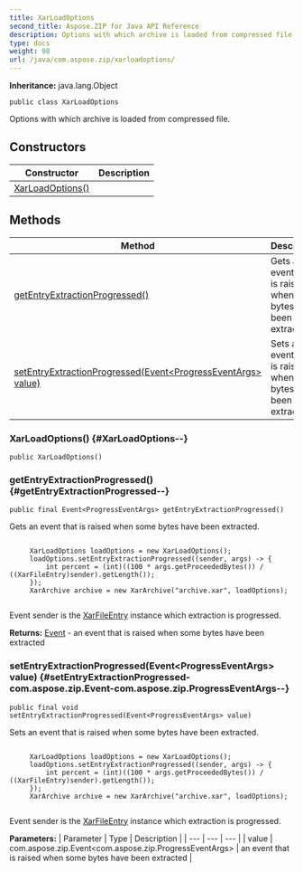 ```yaml
---
title: XarLoadOptions
second_title: Aspose.ZIP for Java API Reference
description: Options with which archive is loaded from compressed file.
type: docs
weight: 98
url: /java/com.aspose.zip/xarloadoptions/
---
```


**Inheritance:**
java.lang.Object
```
public class XarLoadOptions
```

Options with which archive is loaded from compressed file.
## Constructors

| Constructor | Description |
| --- | --- |
| [XarLoadOptions()](#XarLoadOptions--) |  |
## Methods

| Method | Description |
| --- | --- |
| [getEntryExtractionProgressed()](#getEntryExtractionProgressed--) | Gets an event that is raised when some bytes have been extracted. |
| [setEntryExtractionProgressed(Event&lt;ProgressEventArgs&gt; value)](#setEntryExtractionProgressed-com.aspose.zip.Event-com.aspose.zip.ProgressEventArgs--) | Sets an event that is raised when some bytes have been extracted. |
### XarLoadOptions() {#XarLoadOptions--}
```
public XarLoadOptions()
```


### getEntryExtractionProgressed() {#getEntryExtractionProgressed--}
```
public final Event<ProgressEventArgs> getEntryExtractionProgressed()
```


Gets an event that is raised when some bytes have been extracted.

```

     XarLoadOptions loadOptions = new XarLoadOptions();
     loadOptions.setEntryExtractionProgressed((sender, args) -> {
         int percent = (int)((100 * args.getProceededBytes()) / ((XarFileEntry)sender).getLength());
     });
     XarArchive archive = new XarArchive("archive.xar", loadOptions);
 
```

Event sender is the [XarFileEntry](../../com.aspose.zip/xarfileentry) instance which extraction is progressed.

**Returns:**
[Event](../../com.aspose.zip/event) - an event that is raised when some bytes have been extracted
### setEntryExtractionProgressed(Event&lt;ProgressEventArgs&gt; value) {#setEntryExtractionProgressed-com.aspose.zip.Event-com.aspose.zip.ProgressEventArgs--}
```
public final void setEntryExtractionProgressed(Event<ProgressEventArgs> value)
```


Sets an event that is raised when some bytes have been extracted.

```

     XarLoadOptions loadOptions = new XarLoadOptions();
     loadOptions.setEntryExtractionProgressed((sender, args) -> {
         int percent = (int)((100 * args.getProceededBytes()) / ((XarFileEntry)sender).getLength());
     });
     XarArchive archive = new XarArchive("archive.xar", loadOptions);
 
```

Event sender is the [XarFileEntry](../../com.aspose.zip/xarfileentry) instance which extraction is progressed.

**Parameters:**
| Parameter | Type | Description |
| --- | --- | --- |
| value | com.aspose.zip.Event&lt;com.aspose.zip.ProgressEventArgs&gt; | an event that is raised when some bytes have been extracted |

